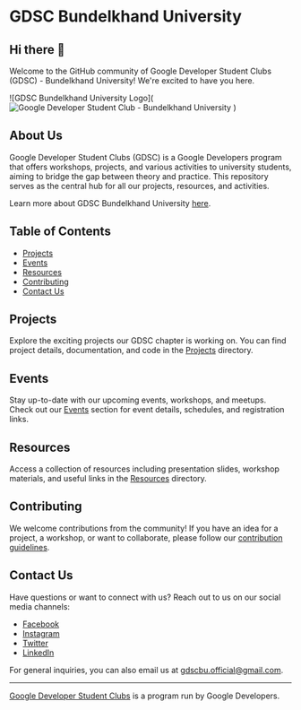 # GDSC Bundelkhand University

## Hi there 👋

Welcome to the GitHub community of Google Developer Student Clubs (GDSC) - Bundelkhand University! We're excited to have you here.

![GDSC Bundelkhand University Logo](![Google Developer Student Club - Bundelkhand University](https://github.com/GDSC23BundelkhandUniversity/.github/assets/114987574/97a9ab37-48b0-46ca-b36e-3cb6bd51d3d3)
)

## About Us

Google Developer Student Clubs (GDSC) is a Google Developers program that offers workshops, projects, and various activities to university students, aiming to bridge the gap between theory and practice. This repository serves as the central hub for all our projects, resources, and activities.

Learn more about GDSC Bundelkhand University [here](https://gdsc.community.dev/bundelkhand-university-jhansi/).

## Table of Contents

- [Projects](#projects)
- [Events](#events)
- [Resources](#resources)
- [Contributing](#contributing)
- [Contact Us](#contact-us)

## Projects

Explore the exciting projects our GDSC chapter is working on. You can find project details, documentation, and code in the [Projects](/projects) directory.

## Events

Stay up-to-date with our upcoming events, workshops, and meetups. Check out our [Events](/events) section for event details, schedules, and registration links.

## Resources

Access a collection of resources including presentation slides, workshop materials, and useful links in the [Resources](/resources) directory.

## Contributing

We welcome contributions from the community! If you have an idea for a project, a workshop, or want to collaborate, please follow our [contribution guidelines](CONTRIBUTING.md).

## Contact Us

Have questions or want to connect with us? Reach out to us on our social media channels:

- [Facebook](https://www.facebook.com/)
- [Instagram](https://www.instagram.com/gdsc_bu/)
- [Twitter](https://twitter.com/gdsc_bu)
- [LinkedIn](https://www.linkedin.com/company/developer-student-club-bu/)

For general inquiries, you can also email us at gdscbu.official@gmail.com.

---

[Google Developer Student Clubs](https://developers.google.com/community/dsc) is a program run by Google Developers.
